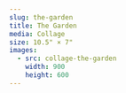 ```yaml
---
slug: the-garden
title: The Garden
media: Collage
size: 10.5" × 7"
images:
  - src: collage-the-garden
    width: 900
    height: 600
---
```

